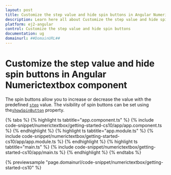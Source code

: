 ```yaml
---
layout: post
title: Customize the step value and hide spin buttons in Angular Numerictextbox component | Syncfusion
description: Learn here all about Customize the step value and hide spin buttons in Syncfusion Angular Numerictextbox component of Syncfusion Essential JS 2 and more.
platform: ej2-angular
control: Customize the step value and hide spin buttons 
documentation: ug
domainurl: ##DomainURL##
---
```


# Customize the step value and hide spin buttons in Angular Numerictextbox component

The spin buttons allow you to increase or decrease the value with the predefined [`step`](https://ej2.syncfusion.com/angular/documentation/api/numerictextbox#step)
value. The visibility of spin buttons can be set using the[`showSpinButton`](https://ej2.syncfusion.com/angular/documentation/api/numerictextbox#showSpinButton) property.

{% tabs %}
{% highlight ts tabtitle="app.component.ts" %}
{% include code-snippet/numerictextbox/getting-started-cs10/app/app.component.ts %}
{% endhighlight %}
{% highlight ts tabtitle="app.module.ts" %}
{% include code-snippet/numerictextbox/getting-started-cs10/app/app.module.ts %}
{% endhighlight %}
{% highlight ts tabtitle="main.ts" %}
{% include code-snippet/numerictextbox/getting-started-cs10/app/main.ts %}
{% endhighlight %}
{% endtabs %}
  
{% previewsample "page.domainurl/code-snippet/numerictextbox/getting-started-cs10" %}